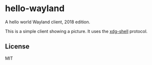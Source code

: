 # hello-wayland

A hello world Wayland client, 2018 edition.

This is a simple client showing a picture. It uses the [xdg-shell][1] protocol.

## License

MIT

[1]: https://github.com/wayland-project/wayland-protocols/tree/master/stable/xdg-shell
